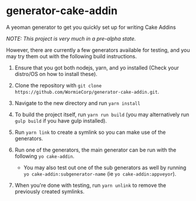 # generator-cake-addin

A yeoman generator to get you quickly set up for writing Cake Addins

_NOTE: This project is very much in a pre-alpha state._

However, there are currently a few generators available for testing,
and you may try them out with the following build instructions.

1. Ensure that you got both nodejs, yarn, and yo installed (Check your distro/OS on how to install these).
2. Clone the repository with `git clone https://github.com/WormieCorp/generator-cake-addin.git`.
3. Navigate to the new directory and run `yarn install`
4. To build the project itself, run `yarn run build` (you may alternatively run `gulp build` if you have gulp installed).
5. Run `yarn link` to create a symlink so you can make use of the generators.
6. Run one of the generators, the main generator can be run with the following `yo cake-addin`.

    - You may also test out one of the sub generators as well by running `yo cake-addin:subgenerator-name` (ie `yo cake-addin:appveyor`).

7. When you're done with testing, run `yarn unlink` to remove the previously created symlinks.
